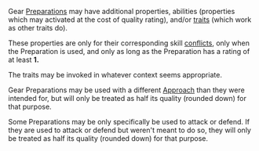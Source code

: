 Gear [Preparations](Preparations) may have additional properties, abilities (properties which may activated at the cost of quality rating), and/or [traits](traits) (which work as other traits do).	

These properties are only for their corresponding skill [conflicts](conflict), only when the Preparation is used, and only as long as the Preparation has a rating of at least **1.**

The traits may be invoked in whatever context seems appropriate.

Gear Preparations may be used with a different [Approach](Approaches) than they were intended for, but will only be treated as half its quality (rounded down) for that purpose.

Some Preparations may be only specifically be used to attack or defend. If they are used to attack or defend but weren't meant to do so, they will only be treated as half its quality (rounded down) for that purpose.
